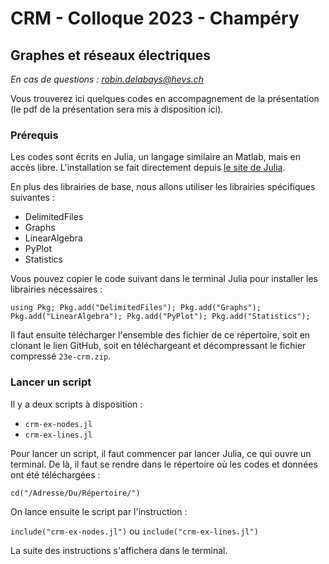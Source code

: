 # CRM - Colloque 2023 - Champéry
## Graphes et réseaux électriques

*En cas de questions : robin.delabays@hevs.ch*

Vous trouverez ici quelques codes en accompagnement de la présentation (le pdf de la présentation sera mis à disposition ici).

### Prérequis
Les codes sont écrits en Julia, un langage similaire an Matlab, mais en accès libre. L'installation se fait directement depuis [le site de Julia](https://julialang.org). 

En plus des librairies de base, nous allons utiliser les librairies spécifiques suivantes :

- DelimitedFiles
- Graphs
- LinearAlgebra
- PyPlot
- Statistics

Vous pouvez copier le code suivant dans le terminal Julia pour installer les librairies nécessaires :

`using Pkg; Pkg.add("DelimitedFiles"); Pkg.add("Graphs"); Pkg.add("LinearAlgebra"); Pkg.add("PyPlot"); Pkg.add("Statistics");`

Il faut ensuite télécharger l'ensemble des fichier de ce répertoire, soit en clonant le lien GitHub, soit en téléchargeant et décompressant le fichier compressé `23e-crm.zip`. 

### Lancer un script
Il y a deux scripts à disposition :

- `crm-ex-nodes.jl`
- `crm-ex-lines.jl`

Pour lancer un script, il faut commencer par lancer Julia, ce qui ouvre un terminal. 
De là, il faut se rendre dans le répertoire où les codes et données ont été téléchargées :

`cd("/Adresse/Du/Répertoire/")`

On lance ensuite le script par l'instruction :

`include("crm-ex-nodes.jl")` ou `include("crm-ex-lines.jl")`

La suite des instructions s'affichera dans le terminal.


